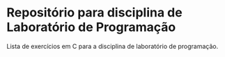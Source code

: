 # Repositório para disciplina de Laboratório de Programação

 Lista de exercícios em C para a disciplina de laboratório de programação.
